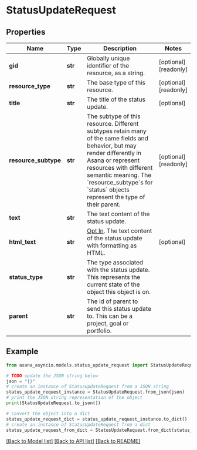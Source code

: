 # StatusUpdateRequest


## Properties

Name | Type | Description | Notes
------------ | ------------- | ------------- | -------------
**gid** | **str** | Globally unique identifier of the resource, as a string. | [optional] [readonly] 
**resource_type** | **str** | The base type of this resource. | [optional] [readonly] 
**title** | **str** | The title of the status update. | [optional] 
**resource_subtype** | **str** | The subtype of this resource. Different subtypes retain many of the same fields and behavior, but may render differently in Asana or represent resources with different semantic meaning. The &#x60;resource_subtype&#x60;s for &#x60;status&#x60; objects represent the type of their parent. | [optional] [readonly] 
**text** | **str** | The text content of the status update. | 
**html_text** | **str** | [Opt In](/docs/inputoutput-options). The text content of the status update with formatting as HTML. | [optional] 
**status_type** | **str** | The type associated with the status update. This represents the current state of the object this object is on. | 
**parent** | **str** | The id of parent to send this status update to. This can be a project, goal or portfolio. | 

## Example

```python
from asana_asyncio.models.status_update_request import StatusUpdateRequest

# TODO update the JSON string below
json = "{}"
# create an instance of StatusUpdateRequest from a JSON string
status_update_request_instance = StatusUpdateRequest.from_json(json)
# print the JSON string representation of the object
print(StatusUpdateRequest.to_json())

# convert the object into a dict
status_update_request_dict = status_update_request_instance.to_dict()
# create an instance of StatusUpdateRequest from a dict
status_update_request_from_dict = StatusUpdateRequest.from_dict(status_update_request_dict)
```
[[Back to Model list]](../README.md#documentation-for-models) [[Back to API list]](../README.md#documentation-for-api-endpoints) [[Back to README]](../README.md)


